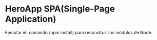 # HeroApp SPA(Single-Page Application)

Ejecutar eL comando (npm install) para reconstruir los módulos de Node.